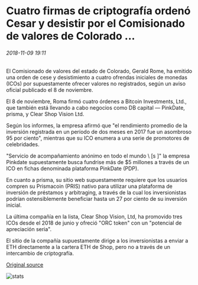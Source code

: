 # Cuatro firmas de criptografía ordenó Cesar y desistir por el Comisionado de valores de Colorado ...

###### 2018-11-09 19:11

El Comisionado de valores del estado de Colorado, Gerald Rome, ha emitido una orden de cese y desistimiento a cuatro ofrendas iniciales de monedas (ICOs) por supuestamente ofrecer valores no registrados, según un aviso oficial publicado el 8 de noviembre.

El 8 de noviembre, Roma firmó cuatro órdenes a Bitcoin Investments, Ltd., que también está llevando a cabo negocios como DB capital — PinkDate, prisma, y Clear Shop Vision Ltd.

Según los informes, la empresa afirmó que "el rendimiento promedio de la inversión registrada en un período de dos meses en 2017 fue un asombroso 95 por ciento", mientras que su ICO enumera a una serie de promotores de celebridades.

"Servicio de acompañamiento anónimo en todo el mundo \ [s \]" la empresa Pinkdate supuestamente busca fundrise más de $5 millones a través de un ICO en fichas denominada plataforma PinkDate (PDP).

En cuanto a prisma, su sitio web supuestamente requiere que los usuarios compren su Prismacoin (PRIS) nativo para utilizar una plataforma de inversión de préstamos y arbitraging, a través de la cual los inversionistas podrían ostensiblemente beneficiar hasta un 27 por ciento de su inversión inicial.

La última compañía en la lista, Clear Shop Vision, Ltd, ha promovido tres ICOs desde el 2018 de junio y ofreció "ORC token" con un "potencial de apreciación seria".

El sitio de la compañía supuestamente dirige a los inversionistas a enviar a ETH directamente a la cartera ETH de Shop, pero no a través de un intercambio de criptografía.

[Original source](https://cointelegraph.com/news/four-crypto-firms-ordered-to-cease-and-desist-by-colorado-securities-commissioner)

![stats](https://c.statcounter.com/11760860/0/a89fa40b/1/ "stats")